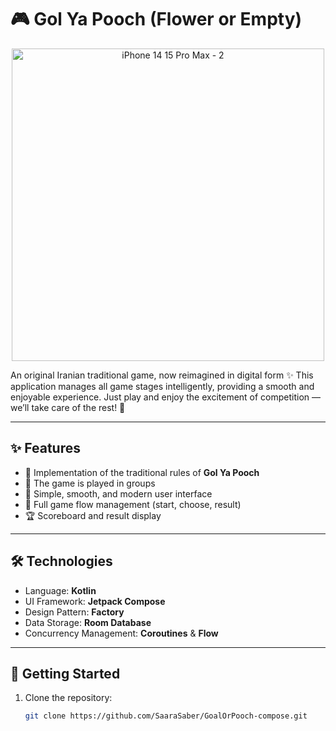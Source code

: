 # 🎮 Gol Ya Pooch (Flower or Empty)
<p align="center">
<img width="auto" height="500" alt="iPhone 14   15 Pro Max - 2" src="https://github.com/user-attachments/assets/689858ec-ddcc-42ed-9794-d5f734507941" />
</p>
An original Iranian traditional game, now reimagined in digital form ✨  
This application manages all game stages intelligently, providing a smooth and enjoyable experience.  
Just play and enjoy the excitement of competition — we’ll take care of the rest! 🚀

---

## ✨ Features
- 🎲 Implementation of the traditional rules of **Gol Ya Pooch**
- 👥 The game is played in groups
- 📱 Simple, smooth, and modern user interface
- 🔔 Full game flow management (start, choose, result)
- 🏆 Scoreboard and result display

---

## 🛠 Technologies
- Language: **Kotlin**
- UI Framework: **Jetpack Compose**
- Design Pattern: **Factory**
- Data Storage: **Room Database**
- Concurrency Management: **Coroutines** & **Flow**

---

## 🚀 Getting Started
1. Clone the repository:
   ```bash
   git clone https://github.com/SaaraSaber/GoalOrPooch-compose.git
